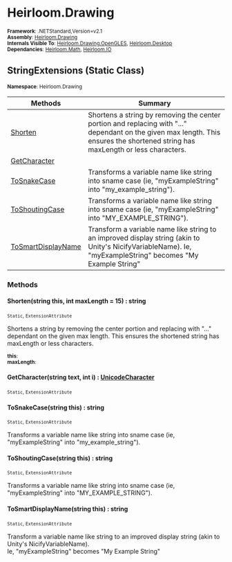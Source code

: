 # Heirloom.Drawing

<small>**Framework**: .NETStandard,Version=v2.1</small>  
<small>**Assembly**: [Heirloom.Drawing](../heirloom.drawing/heirloom.drawing.md)</small>  
<small>**Internals Visible To**: [Heirloom.Drawing.OpenGLES](../Heirloom.Drawing.OpenGLES/Heirloom.Drawing.OpenGLES.md), [Heirloom.Desktop](../Heirloom.Desktop/Heirloom.Desktop.md)</small>  
<small>**Dependancies**: [Heirloom.Math](../Heirloom.Math/Heirloom.Math.md), [Heirloom.IO](../Heirloom.IO/Heirloom.IO.md)</small>  

## StringExtensions (Static Class)
<small>**Namespace**: Heirloom.Drawing</sub></small>  

| Methods | Summary |
|---------|---------|
| [Shorten](#SHOA525DB18) | Shortens a string by removing the center portion and replacing with "..." dependant on the given max length. This ensures the shortened string has maxLength or less characters. |
| [GetCharacter](#GET4820089D) |  |
| [ToSnakeCase](#TOSE9613E68) | Transforms a variable name like string into sname case (ie, "myExampleString" into "my_example_string"). |
| [ToShoutingCase](#TOSBEC33733) | Transforms a variable name like string into sname case (ie, "myExampleString" into "MY_EXAMPLE_STRING"). |
| [ToSmartDisplayName](#TOS27D9F010) | Transform a variable name like string to an improved display string (akin to Unity's NicifyVariableName). Ie, "myExampleString" becomes "My Example String" |

### Methods

#### <a name="SHOA525DB18"></a>Shorten(string this, int maxLength = 15) : string

<small>`Static`, `ExtensionAttribute`</small>

Shortens a string by removing the center portion and replacing with "..." dependant on the given max length. This ensures the shortened string has maxLength or less characters.

<small>**this**: <param name="this"></param>  
</small>
<small>**maxLength**: <param name="maxLength"></param>  
</small>

#### <a name="GET4820089D"></a>GetCharacter(string text, int i) : [UnicodeCharacter](heirloom.drawing.unicodecharacter.md)

<small>`Static`, `ExtensionAttribute`</small>


#### <a name="TOSE9613E68"></a>ToSnakeCase(string this) : string

<small>`Static`, `ExtensionAttribute`</small>

Transforms a variable name like string into sname case (ie, "myExampleString" into "my_example_string").


#### <a name="TOSBEC33733"></a>ToShoutingCase(string this) : string

<small>`Static`, `ExtensionAttribute`</small>

Transforms a variable name like string into sname case (ie, "myExampleString" into "MY_EXAMPLE_STRING").


#### <a name="TOS27D9F010"></a>ToSmartDisplayName(string this) : string

<small>`Static`, `ExtensionAttribute`</small>

Transform a variable name like string to an improved display string (akin to Unity's NicifyVariableName).   
 Ie, "myExampleString" becomes "My Example String"


